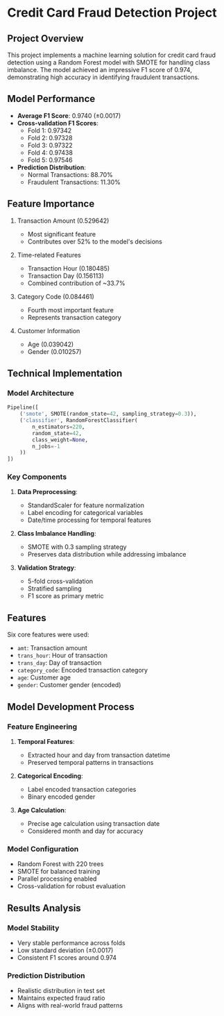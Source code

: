 # Credit Card Fraud Detection Project

## Project Overview

This project implements a machine learning solution for credit card fraud detection using a Random Forest model with SMOTE for handling class imbalance. The model achieved an impressive F1 score of 0.974, demonstrating high accuracy in identifying fraudulent transactions.

## Model Performance

- **Average F1 Score**: 0.9740 (±0.0017)
- **Cross-validation F1 Scores**:
  - Fold 1: 0.97342
  - Fold 2: 0.97328
  - Fold 3: 0.97322
  - Fold 4: 0.97438
  - Fold 5: 0.97546
- **Prediction Distribution**:
  - Normal Transactions: 88.70%
  - Fraudulent Transactions: 11.30%

## Feature Importance

1. Transaction Amount (0.529642)

   - Most significant feature
   - Contributes over 52% to the model's decisions

2. Time-related Features

   - Transaction Hour (0.180485)
   - Transaction Day (0.156113)
   - Combined contribution of ~33.7%

3. Category Code (0.084461)

   - Fourth most important feature
   - Represents transaction category

4. Customer Information
   - Age (0.039042)
   - Gender (0.010257)

## Technical Implementation

### Model Architecture

```python
Pipeline([
    ('smote', SMOTE(random_state=42, sampling_strategy=0.3)),
    ('classifier', RandomForestClassifier(
        n_estimators=220,
        random_state=42,
        class_weight=None,
        n_jobs=-1
    ))
])
```

### Key Components

1. **Data Preprocessing**:

   - StandardScaler for feature normalization
   - Label encoding for categorical variables
   - Date/time processing for temporal features

2. **Class Imbalance Handling**:

   - SMOTE with 0.3 sampling strategy
   - Preserves data distribution while addressing imbalance

3. **Validation Strategy**:
   - 5-fold cross-validation
   - Stratified sampling
   - F1 score as primary metric

## Features

Six core features were used:

- `amt`: Transaction amount
- `trans_hour`: Hour of transaction
- `trans_day`: Day of transaction
- `category_code`: Encoded transaction category
- `age`: Customer age
- `gender`: Customer gender (encoded)

## Model Development Process

### Feature Engineering

1. **Temporal Features**:

   - Extracted hour and day from transaction datetime
   - Preserved temporal patterns in transactions

2. **Categorical Encoding**:

   - Label encoded transaction categories
   - Binary encoded gender

3. **Age Calculation**:
   - Precise age calculation using transaction date
   - Considered month and day for accuracy

### Model Configuration

- Random Forest with 220 trees
- SMOTE for balanced training
- Parallel processing enabled
- Cross-validation for robust evaluation

## Results Analysis

### Model Stability

- Very stable performance across folds
- Low standard deviation (±0.0017)
- Consistent F1 scores around 0.974

### Prediction Distribution

- Realistic distribution in test set
- Maintains expected fraud ratio
- Aligns with real-world fraud patterns
